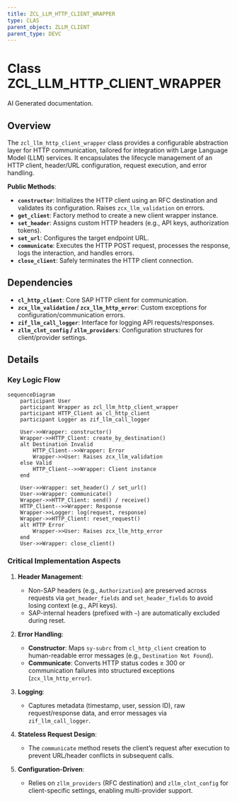 ```yaml
---
title: ZCL_LLM_HTTP_CLIENT_WRAPPER
type: CLAS
parent_object: ZLLM_CLIENT
parent_type: DEVC
---
```


# Class ZCL_LLM_HTTP_CLIENT_WRAPPER

AI Generated documentation.

## Overview  

The `zcl_llm_http_client_wrapper` class provides a configurable abstraction layer for HTTP communication, tailored for integration with Large Language Model (LLM) services. It encapsulates the lifecycle management of an HTTP client, header/URL configuration, request execution, and error handling.  

**Public Methods**:  

- **`constructor`**: Initializes the HTTP client using an RFC destination and validates its configuration. Raises `zcx_llm_validation` on errors.  
- **`get_client`**: Factory method to create a new client wrapper instance.  
- **`set_header`**: Assigns custom HTTP headers (e.g., API keys, authorization tokens).  
- **`set_url`**: Configures the target endpoint URL.  
- **`communicate`**: Executes the HTTP POST request, processes the response, logs the interaction, and handles errors.  
- **`close_client`**: Safely terminates the HTTP client connection.  

## Dependencies  

- **`cl_http_client`**: Core SAP HTTP client for communication.  
- **`zcx_llm_validation` / `zcx_llm_http_error`**: Custom exceptions for configuration/communication errors.  
- **`zif_llm_call_logger`**: Interface for logging API requests/responses.  
- **`zllm_clnt_config` / `zllm_providers`**: Configuration structures for client/provider settings.  

## Details  

### Key Logic Flow  

```mermaid  
sequenceDiagram  
    participant User  
    participant Wrapper as zcl_llm_http_client_wrapper  
    participant HTTP_Client as cl_http_client  
    participant Logger as zif_llm_call_logger  

    User->>Wrapper: constructor()  
    Wrapper->>HTTP_Client: create_by_destination()  
    alt Destination Invalid  
        HTTP_Client-->>Wrapper: Error  
        Wrapper->>User: Raises zcx_llm_validation  
    else Valid  
        HTTP_Client-->>Wrapper: Client instance  
    end  

    User->>Wrapper: set_header() / set_url()  
    User->>Wrapper: communicate()  
    Wrapper->>HTTP_Client: send() / receive()  
    HTTP_Client-->>Wrapper: Response  
    Wrapper->>Logger: log(request, response)  
    Wrapper->>HTTP_Client: reset_request()  
    alt HTTP Error  
        Wrapper->>User: Raises zcx_llm_http_error  
    end  
    User->>Wrapper: close_client()  
```  

### Critical Implementation Aspects  

1. **Header Management**:  
   - Non-SAP headers (e.g., `Authorization`) are preserved across requests via `get_header_fields` and `set_header_fields` to avoid losing context (e.g., API keys).  
   - SAP-internal headers (prefixed with `~`) are automatically excluded during reset.  

2. **Error Handling**:  
   - **Constructor**: Maps `sy-subrc` from `cl_http_client` creation to human-readable error messages (e.g., `Destination Not Found`).  
   - **Communicate**: Converts HTTP status codes ≥ 300 or communication failures into structured exceptions (`zcx_llm_http_error`).  

3. **Logging**:  
   - Captures metadata (timestamp, user, session ID), raw request/response data, and error messages via `zif_llm_call_logger`.  

4. **Stateless Request Design**:  
   - The `communicate` method resets the client’s request after execution to prevent URL/header conflicts in subsequent calls.  

5. **Configuration-Driven**:  
   - Relies on `zllm_providers` (RFC destination) and `zllm_clnt_config` for client-specific settings, enabling multi-provider support.
